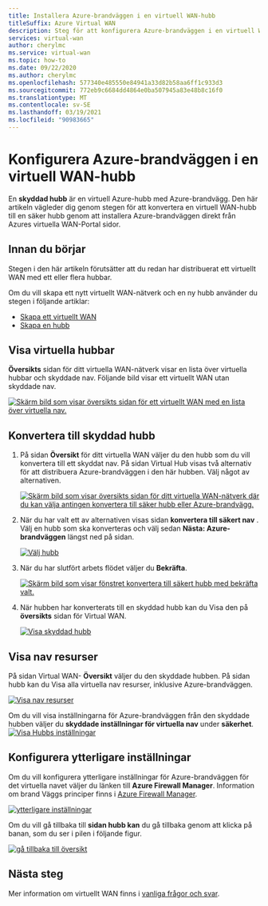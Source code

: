 ```yaml
---
title: Installera Azure-brandväggen i en virtuell WAN-hubb
titleSuffix: Azure Virtual WAN
description: Steg för att konfigurera Azure-brandväggen i en virtuell WAN-hubb
services: virtual-wan
author: cherylmc
ms.service: virtual-wan
ms.topic: how-to
ms.date: 09/22/2020
ms.author: cherylmc
ms.openlocfilehash: 577340e485550e84941a33d82b58aa6ff1c933d3
ms.sourcegitcommit: 772eb9c6684dd4864e0ba507945a83e48b8c16f0
ms.translationtype: MT
ms.contentlocale: sv-SE
ms.lasthandoff: 03/19/2021
ms.locfileid: "90983665"
---
```

# <a name="configure-azure-firewall-in-a-virtual-wan-hub"></a>Konfigurera Azure-brandväggen i en virtuell WAN-hubb

En **skyddad hubb** är en virtuell Azure-hubb med Azure-brandvägg. Den här artikeln vägleder dig genom stegen för att konvertera en virtuell WAN-hubb till en säker hubb genom att installera Azure-brandväggen direkt från Azures virtuella WAN-Portal sidor.

## <a name="before-you-begin"></a>Innan du börjar

Stegen i den här artikeln förutsätter att du redan har distribuerat ett virtuellt WAN med ett eller flera hubbar.

Om du vill skapa ett nytt virtuellt WAN-nätverk och en ny hubb använder du stegen i följande artiklar:

* [Skapa ett virtuellt WAN](virtual-wan-site-to-site-portal.md#openvwan)
* [Skapa en hubb](virtual-wan-site-to-site-portal.md#hub)

## <a name="view-virtual-hubs"></a>Visa virtuella hubbar

**Översikts** sidan för ditt virtuella WAN-nätverk visar en lista över virtuella hubbar och skyddade nav. Följande bild visar ett virtuellt WAN utan skyddade nav.

[![Skärm bild som visar översikts sidan för ett virtuellt WAN med en lista över virtuella nav.](./media/howto-firewall/overview.png)](./media/howto-firewall/overview.png#lightbox)

## <a name="convert-to-secured-hub"></a>Konvertera till skyddad hubb

1. På sidan **Översikt** för ditt virtuella WAN väljer du den hubb som du vill konvertera till ett skyddat nav. På sidan Virtual Hub visas två alternativ för att distribuera Azure-brandväggen i den här hubben. Välj något av alternativen.

   [![Skärm bild som visar översikts sidan för ditt virtuella WAN-nätverk där du kan välja antingen konvertera till säker hubb eller Azure-brandvägg.](./media/howto-firewall/security.png)](./media/howto-firewall/security.png#lightbox)

1. När du har valt ett av alternativen visas sidan **konvertera till säkert nav** . Välj en hubb som ska konverteras och välj sedan **Nästa: Azure-brandväggen** längst ned på sidan.

   [![Välj hubb](./media/howto-firewall/select-hub.png)](./media/howto-firewall/select-hub.png#lightbox)
1. När du har slutfört arbets flödet väljer du **Bekräfta**.

   [![Skärm bild som visar fönstret konvertera till säkert hubb med bekräfta valt.](./media/howto-firewall/confirm.png)](./media/howto-firewall/confirm.png#lightbox)

1. När hubben har konverterats till en skyddad hubb kan du Visa den på **översikts** sidan för Virtual WAN.

   [![Visa skyddad hubb](./media/howto-firewall/secured-hub.png)](./media/howto-firewall/secured-hub.png#lightbox)

## <a name="view-hub-resources"></a>Visa nav resurser

På sidan Virtual WAN- **Översikt** väljer du den skyddade hubben. På sidan hubb kan du Visa alla virtuella nav resurser, inklusive Azure-brandväggen.

[![Visa nav resurser](./media/howto-firewall/view-resources.png)](./media/howto-firewall/view-resources.png#lightbox)

Om du vill visa inställningarna för Azure-brandväggen från den skyddade hubben väljer du **skyddade inställningar för virtuella nav** under **säkerhet**.
[![Visa Hubbs inställningar](./media/howto-firewall/hub-settings.png)](./media/howto-firewall/hub-settings.png#lightbox)

## <a name="configure-additional-settings"></a>Konfigurera ytterligare inställningar

Om du vill konfigurera ytterligare inställningar för Azure-brandväggen för det virtuella navet väljer du länken till **Azure Firewall Manager**. Information om brand Väggs principer finns i [Azure Firewall Manager](../firewall-manager/secure-cloud-network.md#create-a-firewall-policy-and-secure-your-hub).

[![ytterligare inställningar](./media/howto-firewall/additional-settings.png)](./media/howto-firewall/additional-settings.png#lightbox)

Om du vill gå tillbaka till **sidan hubb kan** du gå tillbaka genom att klicka på banan, som du ser i pilen i följande figur.

[![gå tillbaka till översikt](./media/howto-firewall/arrow.png)](./media/howto-firewall/arrow.png#lightbox)

## <a name="next-steps"></a>Nästa steg

Mer information om virtuellt WAN finns i [vanliga frågor och svar](virtual-wan-faq.md).
